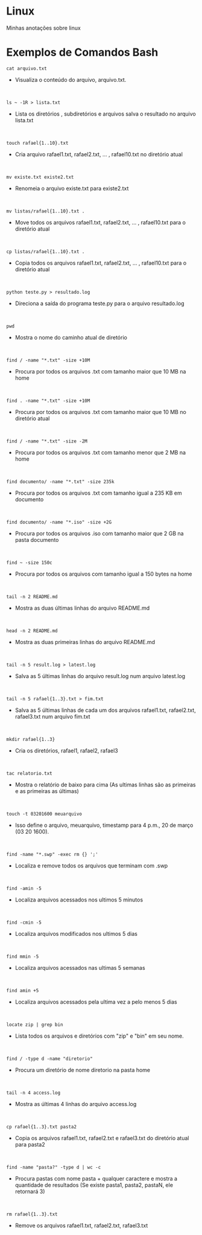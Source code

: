 # Linux
Minhas anotações sobre linux


# Exemplos de Comandos Bash
```
cat arquivo.txt
```
- Visualiza o conteúdo do arquivo, arquivo.txt.
<br>

```
ls ~ -1R > lista.txt
```
- Lista os diretórios , subdiretórios e arquivos salva o resultado no arquivo lista.txt
<br>

```
touch rafael{1..10}.txt
```
- Cria arquivo rafael1.txt, rafael2.txt, ... , rafael10.txt no diretório atual
<br>

```
mv existe.txt existe2.txt
```
- Renomeia o arquivo existe.txt para existe2.txt
<br>

```
mv listas/rafael{1..10}.txt .
```
- Move todos os arquivos rafael1.txt, rafael2.txt, ... , rafael10.txt para o diretório atual
<br>

```
cp listas/rafael{1..10}.txt .
```
- Copia todos os arquivos rafael1.txt, rafael2.txt, ... , rafael10.txt para o diretório atual
<br>


```
python teste.py > resultado.log
```
- Direciona a saída do programa teste.py para o arquivo resultado.log
<br>

```
pwd
```
- Mostra o nome do caminho atual de diretório
<br>

```
find / -name "*.txt" -size +10M
```
- Procura por todos os arquivos .txt com tamanho maior que 10 MB na home
<br>

```
find . -name "*.txt" -size +10M
```
- Procura por todos os arquivos .txt com tamanho maior que 10 MB no diretório atual
<br>

```
find / -name "*.txt" -size -2M
```
- Procura por todos os arquivos .txt com tamanho menor que 2 MB na home
<br>

```
find documento/ -name "*.txt" -size 235k
```
- Procura por todos os arquivos .txt com tamanho igual a 235 KB em documento
<br>

```
find documento/ -name "*.iso" -size +2G
```
- Procura por todos os arquivos .iso com tamanho maior que 2 GB na pasta documento
<br>

```
find ~ -size 150c
```
- Procura por todos os arquivos com tamanho igual a 150 bytes na home
<br>

```
tail -n 2 README.md
```
- Mostra as duas últimas linhas do arquivo README.md
<br>

```
head -n 2 README.md
```
- Mostra as duas primeiras linhas do arquivo README.md
<br>

```
tail -n 5 result.log > latest.log
```
- Salva as 5 últimas linhas do arquivo result.log num arquivo latest.log
<br>

```
tail -n 5 rafael{1..3}.txt > fim.txt
```
- Salva as 5 últimas linhas de cada um dos arquivos rafael1.txt, rafael2.txt, rafael3.txt num arquivo fim.txt
<br>

```
mkdir rafael{1..3}
```
- Cria os diretórios, rafael1, rafael2, rafael3
<br>

```
tac relatorio.txt
```
- Mostra o relatório de baixo para cima (As ultimas linhas são as primeiras e as primeiras as últimas)
<br>

```
touch -t 03201600 meuarquivo
```
- Isso define o arquivo, meuarquivo, timestamp para 4 p.m., 20 de março (03 20 1600).
<br>

```
find -name "*.swp" -exec rm {} ';'
```
- Localiza e remove todos os arquivos que terminam com .swp
<br>

```
find -amin -5
```
- Localiza arquivos acessados nos ultimos 5 minutos
<br>

```
find -cmin -5
```
- Localiza arquivos modificados nos ultimos 5 dias
<br>

```
find mmin -5
```
- Localiza arquivos acessados nas ultimas 5 semanas
<br>

```
find amin +5
```
- Localiza arquivos acessados pela ultima vez a pelo menos 5 dias
<br>

```
locate zip | grep bin
```
- Lista todos os arquivos e diretórios com "zip" e "bin" em seu nome.
<br>

```
find / -type d -name "diretorio"
```
- Procura um diretório de nome diretorio na pasta home
<br>

```
tail -n 4 access.log
```
- Mostra as últimas 4 linhas do arquivo access.log
<br>

```
cp rafael{1..3}.txt pasta2
```
- Copia os arquivos rafael1.txt, rafael2.txt e rafael3.txt do diretório atual para pasta2
<br>

```
find -name "pasta?" -type d | wc -c
```
- Procura pastas com nome pasta + qualquer caractere e mostra a quantidade de resultados (Se existe pasta1, pasta2, pastaN, ele retornará 3)
<br>

```
rm rafael{1..3}.txt
```
- Remove os arquivos rafael1.txt, rafael2.txt, rafael3.txt
<br>
